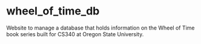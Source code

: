# wheel_of_time_db
Website to manage a database that holds information on the Wheel of Time book series built for CS340 at Oregon State University.
